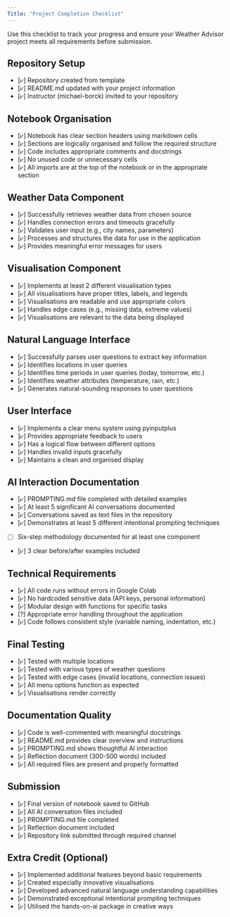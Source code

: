 ```yaml
---
Title: "Project Completion Checklist"
---
```


Use this checklist to track your progress and ensure your Weather Advisor project meets all requirements before submission.

## Repository Setup

- [⩗] Repository created from template
- [⩗] README.md updated with your project information
- [⩗] Instructor (michael-borck) invited to your repository

## Notebook Organisation

- [⩗] Notebook has clear section headers using markdown cells
- [⩗] Sections are logically organised and follow the required structure
- [⩗] Code includes appropriate comments and docstrings
- [⩗] No unused code or unnecessary cells
- [⩗] All imports are at the top of the notebook or in the appropriate section

## Weather Data Component

- [⩗] Successfully retrieves weather data from chosen source
- [⩗] Handles connection errors and timeouts gracefully
- [⩗] Validates user input (e.g., city names, parameters)
- [⩗] Processes and structures the data for use in the application
- [⩗] Provides meaningful error messages for users

## Visualisation Component

- [⩗] Implements at least 2 different visualisation types
- [⩗] All visualisations have proper titles, labels, and legends
- [⩗] Visualisations are readable and use appropriate colors
- [⩗] Handles edge cases (e.g., missing data, extreme values)
- [⩗] Visualisations are relevant to the data being displayed

## Natural Language Interface

- [⩗] Successfully parses user questions to extract key information
- [⩗] Identifies locations in user queries
- [⩗] Identifies time periods in user queries (today, tomorrow, etc.)
- [⩗] Identifies weather attributes (temperature, rain, etc.)
- [⩗] Generates natural-sounding responses to user questions

## User Interface

- [⩗] Implements a clear menu system using pyinputplus
- ]⩗] Provides appropriate feedback to users
- [⩗] Has a logical flow between different options
- [⩗] Handles invalid inputs gracefully
- [⩗] Maintains a clean and organised display

## AI Interaction Documentation

- [⩗] PROMPTING.md file completed with detailed examples
- [⩗] At least 5 significant AI conversations documented
- [⩗] Conversations saved as text files in the repository
- [⩗] Demonstrates at least 5 different intentional prompting techniques
- [ ] Six-step methodology documented for at least one component
- [⩗] 3 clear before/after examples included

## Technical Requirements

- [⩗] All code runs without errors in Google Colab
- [⩗] No hardcoded sensitive data (API keys, personal information)
- [⩗] Modular design with functions for specific tasks
- [?] Appropriate error handling throughout the application
- [⩗] Code follows consistent style (variable naming, indentation, etc.)

## Final Testing

- [⩗] Tested with multiple locations
- [⩗] Tested with various types of weather questions
- [⩗] Tested with edge cases (invalid locations, connection issues)
- [⩗] All menu options function as expected
- [⩗] Visualisations render correctly

## Documentation Quality

- [⩗] Code is well-commented with meaningful docstrings
- [⩗] README.md provides clear overview and instructions
- [⩗] PROMPTING.md shows thoughtful AI interaction
- [⩗] Reflection document (300-500 words) included
- [⩗] All required files are present and properly formatted

## Submission

- [⩗] Final version of notebook saved to GitHub
- [⩗] All AI conversation files included
- [⩗] PROMPTING.md file completed
- [⩗] Reflection document included
- [⩗] Repository link submitted through required channel

## Extra Credit (Optional)

- [⩗] Implemented additional features beyond basic requirements
- [⩗] Created especially innovative visualisations
- [⩗] Developed advanced natural language understanding capabilities
- [⩗] Demonstrated exceptional intentional prompting techniques
- [⩗] Utilised the hands-on-ai package in creative ways
